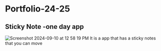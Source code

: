 # Portfolio-24-25
## Sticky Note -one day app
![Screenshot 2024-09-10 at 12 58 19 PM](https://github.com/user-attachments/assets/476d956a-da0f-4afa-bbc7-d47a161a28e3)
It is a app that has a sticky notes that you can move
